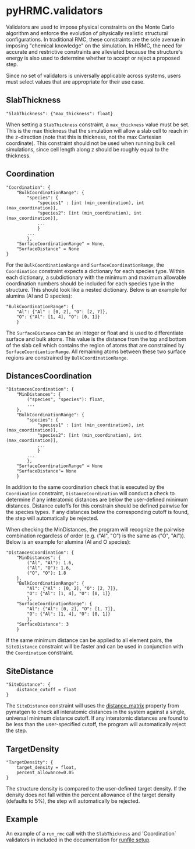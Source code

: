 pyHRMC.validators
===
Validators are used to impose physical constraints on the Monte Carlo algorithm and enforce the evolution of physically realistic structural configurations. In traditional RMC, these constraints are the sole avenue in imposing "chemical knowledge" on the simulation. In HRMC, the need for accurate and restrictive constraints are alleviated because the structure's energy is also used to determine whether to accept or reject a proposed step.

Since no set of validators is universally applicable across systems, users must select values that are appropriate for their use case. 

SlabThickness
---
```
"SlabThickness": {"max_thickness": float}
```
When setting a `SlabThickness` constraint, a `max_thickness` value must be set. This is the max thickness that the simulation will allow a slab cell to reach in the z-direction (note that this is thickness, not the max Cartesian coordinate). This constraint should not be used when running bulk cell simulations, since cell length along z should be roughly equal to the thickness.

Coordination
---
```
"Coordination": {
    "BulkCoordinationRange": {
        "species": {
            "species1" : [int (min_coordination), int (max_coordination)], 
            "species2": [int (min_coordination), int (max_coordination)], 
            ...
            }
        ...
        },
    "SurfaceCoordinationRange" = None,
    "SurfaceDistance" = None
}
```

For the `BulkCoordinationRange` and `SurfaceCoordinationRange`, the `Coordination` constraint expects a dictionary for each species type. Within each dictionary, a subdictionary with the minimum and maximum allowable coordination numbers should be included for each species type in the structure. This should look like a nested dictionary. Below is an example for alumina (Al and O species):
```
"BulkCoordinationRange": {
    "Al": {"Al" : [0, 2], "O": [2, 7]}, 
    "O": {"Al": [1, 4], "O": [0, 1]} 
    }
``` 
The `SurfaceDistance` can be an integer or float and is used to differentiate surface and bulk atoms. This value is the distance from the top and bottom of the slab cell which contains the region of atoms that are constrained by `SurfaceCoordiantionRange`. All remaining atoms between these two surface regions are constrained by `BulkCoordinationRange`.

DistancesCoordination
---
```
"DistancesCoordination": {
    "MinDistances": {
        ("species", "species"): float,
        ...
    },
    "BulkCoordinationRange": {
        "species": {
            "species1" : [int (min_coordination), int (max_coordination)], 
            "species2": [int (min_coordination), int (max_coordination)], 
            ...
            }
        ...
        },
    "SurfaceCoordinationRange" = None
    "SurfaceDistance"= None
    }
```

In addition to the same coordination check that is executed by the `Coordination` constraint, `DistanceCoordination` will conduct a check to determine if any interatomic distances are below the user-defined minimum distances. Distance cutoffs for this constrain should be defined pairwise for the species types. If any distances below the corresponding cutoff is found, the step will automatically be rejected.

When checking the MinDistances, the program will recognize the pairwise combination regardless of order (e.g. ("Al", "O") is the same as ("O", "Al")). Below is an example for alumina (Al and O species):
```
"DistancesCoordination": {
    "MinDistances": {
        ("Al", "Al"): 1.6,
        ("Al", "O"): 1.6,
        ("O", "O"): 1.8
    },
    "BulkCoordinationRange": {
        "Al": {"Al" : [0, 2], "O": [2, 7]}, 
        "O": {"Al": [1, 4], "O": [0, 1]} 
        },
    "SurfaceCoordinationRange": {
        "Al": {"Al": [0, 2], "O": [1, 7]},
        "O": {"Al": [1, 4], "O": [0, 1]} 
        },
    "SurfaceDistance": 3
    }
```

If the same minimum distance can be applied to all element pairs, the `SiteDistance` constraint will be faster and can be used in conjunction with the `Coordination` constraint. 


SiteDistance
---
```
"SiteDistance": {
    distance_cutoff = float
}
```
The `SiteDistance` constraint will uses the [distance_matrix](https://pymatgen.org/pymatgen.core.html) property from pymatgen to check all interatomic distances in the system against a single, universal minimum distance cutoff. If any interatomic distances are found to be less than the user-specified cutoff, the program will automatically reject the step.

TargetDensity
---
```
"TargetDensity": {        
    target_density = float,
    percent_allowance=0.05
}
```
The structure density is compared to the user-defined target density. If the density does not fall within the percent allowance of the target density (defaults to 5%), the step will automatically be rejected. 


Example
---
An example of a `run_rmc` call with the `SlabThickness` and 'Coordination` validators in included in the documentation for [runfile setup](https://ehrhardtkm.github.io/pyHRMC/user_guide/getting_started/runfile_setup/).